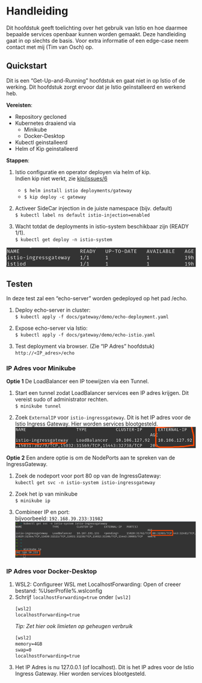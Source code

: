 # Handleiding

Dit hoofdstuk geeft toelichting over het gebruik van Istio en hoe daarmee bepaalde services openbaar kunnen worden gemaakt. Deze handleiding gaat in op slechts de basis. Voor extra informatie of een edge-case neem contact met mij (Tim van Osch) op.

## Quickstart

Dit is een “Get-Up-and-Running” hoofdstuk en gaat niet in op Istio of de werking. Dit hoofdstuk zorgt ervoor dat je Istio geïnstalleerd en werkend heb.

**Vereisten**:

- Repository gecloned
- Kubernetes draaiend via
  - Minikube
  - Docker-Desktop
- Kubectl geinstalleerd
- Helm of Kip geinstalleerd

**Stappen**:

1.  Istio configuratie en operator deployen via helm of kip.  
    Indien kip niet werkt, zie [kip/issues/6](https://github.com/debugged-software/kip/issues/6)

    - `$ helm install istio deployments/gateway`
    - `$ kip deploy -c gateway`

2.  Activeer SideCar injection in de juiste namespace (bijv. default)  
    `$ kubectl label ns default istio-injection=enabled`

3.  Wacht totdat de deployments in istio-system beschikbaar zijn (READY 1/1).  
    `$ kubectl get deploy -n istio-system`

![](./docs/media/istio-available.png)

## Testen

In deze test zal een “echo-server” worden gedeployed op het pad /echo.

1.  Deploy echo-server in cluster:  
    `$ kubectl apply -f docs/gateway/demo/echo-deployment.yaml`

2.  Expose echo-server via Istio:  
    `$ kubectl apply -f docs/gateway/demo/echo-istio.yaml`

3.  Test deployment via browser. (Zie “IP Adres” hoofdstuk)  
    `http://<IP_adres>/echo`

### IP Adres voor Minikube

**Optie 1**
De LoadBalancer een IP toewijzen via een Tunnel.

1.  Start een tunnel zodat LoadBalancer services een IP adres krijgen. Dit vereist sudo of administrator rechten.  
    `$ minikube tunnel`

2.  Zoek `ExternalIP` voor `istio-ingressgateway`. Dit is het IP adres voor de Istio Ingress Gateway. Hier worden services blootgesteld.  
    ![](./docs/media/loadbalancer-external-ip.png)

**Optie 2**
Een andere optie is om de NodePorts aan te spreken van de IngressGateway.

1.  Zoek de nodeport voor port 80 op van de IngressGateway:  
    `kubectl get svc -n istio-system istio-ingressgateway`

2.  Zoek het ip van minikube  
    `$ minikube ip`

3.  Combineer IP en port:  
    bijvoorbeeld: `192.168.39.233:31982`  
    ![](./docs/media/minikube-nodeport.png)

### IP Adres voor Docker-Desktop

1.  WSL2: Configureer WSL met LocalhostForwarding:
    Open of creeer bestand: %UserProfile%\.wslconfig
2.  Schrijf `localhostForwarding=true` onder `[wsl2]`
    ```
    [wsl2]
    localhostForwarding=true
    ```
    _Tip: Zet hier ook limieten op geheugen verbruik_
    ```
    [wsl2]
    memory=4GB
    swap=0
    localhostForwarding=true
    ```
3.  Het IP Adres is nu 127.0.0.1 (of localhost). Dit is het IP adres voor de Istio Ingress Gateway. Hier worden services blootgesteld.
